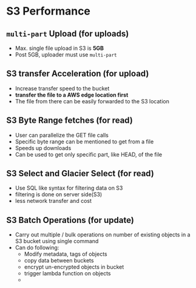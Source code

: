 
# S3 Performance

## `multi-part` Upload (for uploads)

- Max. single file upload in S3 is **5GB**
- Post 5GB, uploader must use `multi-part` 


## S3 transfer Acceleration (for upload)

- Increase transfer speed to the bucket
- **transfer the file to a AWS edge location first**
- The file from there can be easily forwarded to the S3 location


## S3 Byte Range fetches (for read)

- User can parallelize the GET file calls
- Specific byte range can be mentioned to get from a file
- Speeds up downloads
- Can be used to get only specific part, like HEAD, of the file

## S3 Select and Glacier Select (for read)

- Use SQL like syntax for filtering data on S3
- filtering is done on server side(S3)
- less network transfer and cost


## S3 Batch Operations (for update)

- Carry out multiple / bulk operations on number of existing objects in a S3 bucket using single command
- Can do following:
	- Modify metadata, tags of objects
	- copy data between buckets
	- encrypt un-encrypted objects in bucket
	- trigger lambda function on objects
	- 